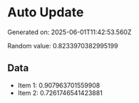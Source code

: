 # Auto Update

Generated on: 2025-06-01T11:42:53.560Z

Random value: 0.8233970382995199

## Data

- Item 1: 0.907963701559908
- Item 2: 0.7261746541423881